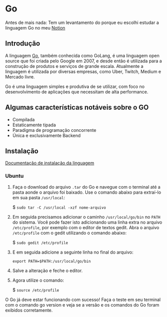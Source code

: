 # Go
Antes de mais nada: Tem um levantamento do porque eu escolhi estudar a linguagem Go no meu [Notion]("https://marked-bakery-837.notion.site/An-lise-Node-x-Golang-219f881022c94a06ad11cf81e4d6a2cf")

## Introdução
A linguagem [Go]("https://go.dev"), também conhecida como GoLang, é uma linguagem open source que foi criada pelo Google em 2007, e desde então é utilizada para a construção de produtos e serviços de grande escala. Atualmente a linguagem é utilizada por diversas empresas, como Uber, Twitch, Medium e Mercado livre.

Go é uma linguagem simples e produtiva de se utilizar, com foco no desenvolvimento de aplicações que necessitam de alta performance.

## Algumas características notáveis sobre o GO
- Compilada
- Estaticamente tipada
- Paradigma de programação concorrente
- Única e exclusivamente Backend

## Instalação
[Documentação de instalação da linguagem]("https://go.dev/doc/install")

### Ubuntu
1. Faça o download do arquivo `.tar` do Go e navegue com o terminal até a pasta aonde o arquivo foi baixado. Use o comando abaixo para extraí-lo em sua pasta `/usr/local`:

    $ `sudo tar -C /usr/local -xzf nome-arquivo`

2. Em seguida precisamos adicionar o caminho `/usr/local/go/bin` no `PATH` do sistema. Você pode fazer isto adicionando uma linha extra no arquivo `/etc/profile`, por exemplo com o editor de textos gedit. Abra o arquivo `/etc/profile` com o gedit utilizando o comando abaixo:

    $ `sudo gedit /etc/profile`

3. E em seguida adicione a seguinte linha no final do arquivo:

    `export PATH=$PATH:/usr/local/go/bin` 

4. Salve a alteração e feche o editor.

5. Agora utilize o comando:

    $ `source /etc/profile`

O Go já deve estar funcionando com sucesso! Faça o teste em seu terminal com o comando go version e veja se a versão e os comandos do Go foram exibidos corretamente.

